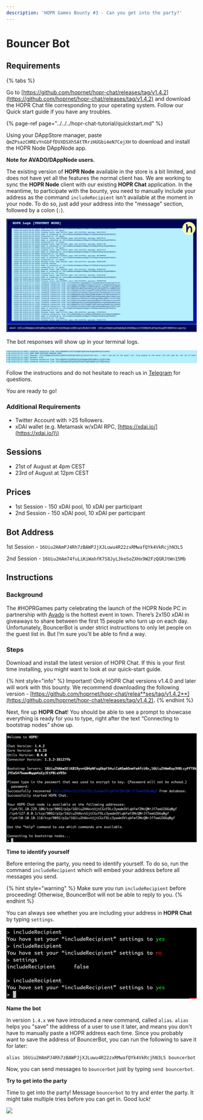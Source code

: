 ```yaml
---
description: 'HOPR Games Bounty #3 - Can you get into the party?'
---
```


# Bouncer Bot

## Requirements

{% tabs %}

Go to [https://github.com/hoprnet/hopr-chat/releases/tag/v1.4.2](https://github.com/hoprnet/hopr-chat/releases/tag/v1.4.2) and download the HOPR Chat file corresponding to your operating system. Follow our Quick start guide if you have any troubles.

{% page-ref page="../../../hopr-chat-tutorial/quickstart.md" %}

Using your DAppStore manager, paste `QmZPsazCHREvYnGbFfDVXDSXh5AtTRrzHUGbi4eN7CejXH` to download and install the HOPR Node DAppNode app.

**Note for AVADO/DAppNode users.**

The existing version of **HOPR Node** available in the store is a bit limited, and does not have yet all the features the normal client has. We are working to sync the **HOPR Node** client with our existing **HOPR Chat** application. In the meantime, to participate with the bounty, you need to manually include your address as the command `includeRecipient` isn't available at the moment in your node. To do so, just add your address into the "message" section, followed by a colon \(`:`\).

![An example on how to send a message from a HOPR Node in an AVADO/DAppNode](../../../.gitbook/assets/image%20%2819%29%20%282%29%20%281%29%20%281%29%20%281%29%20%281%29%20%281%29.png)

The bot responses will show up in your terminal logs.

![](../../../.gitbook/assets/image%20%2820%29%20%282%29%20%281%29%20%281%29%20%281%29%20%281%29%20%281%29.png)

Follow the instructions and do not hesitate to reach us in [Telegram](http://t.me/hoprnet) for questions.

You are ready to go!

### Additional Requirements

* Twitter Account with &gt;25 followers.
* xDAI wallet \(e.g. Metamask w/xDAI RPC, [https://xdai.io/](https://xdai.io/)\)

## Sessions

* 21st of August at 4pm CEST
* 23rd of August at 12pm CEST

## Prices

* 1st Session - 150 xDAI pool, 10 xDAI per participant
* 2nd Session - 150 xDAI pool, 10 xDAI per participant

## Bot Address

1st Session - `16Uiu2HAmPJ4Rh7zBAWPJjXJLuwu4R22zxRMwafQYk4VkRcjhN3L5`

2nd Session - `16Uiu2HAm74fuLiKiWahfK7S8JyL3keSoZXHx9W2FzQGRJtWn15Mb`

## Instructions

### Background

The \#HOPRGames party celebrating the launch of the HOPR Node PC in partnership with [Avado](https://ava.do/checkout/hopr) is the hottest event in town. There’s 2x150 xDAI in giveaways to share between the first 15 people who turn up on each day. Unfortunately, BouncerBot is under strict instructions to only let people on the guest list in. But I’m sure you’ll be able to find a way.

### Steps

Download and install the latest version of HOPR Chat. If this is your first time installing, you might want to look at our quick-start guide.

{% hint style="info" %}
Important! Only HOPR Chat versions v1.4.0 and later will work with this bounty. We recommend downloading the following version - [https://github.com/hoprnet/hopr-chat/relea**ses/tag/v1.4.2**](https://github.com/hoprnet/hopr-chat/releases/tag/v1.4.2)**.**
{% endhint %}

Next, fire up **HOPR Chat**! You should be able to see a prompt to showcase everything is ready for you to type, right after the text “Connecting to bootstrap nodes” show up.

![](../../../.gitbook/assets/image%20%2815%29%20%282%29%20%281%29%20%281%29%20%281%29%20%281%29%20%281%29.png)

**Time to identify yourself**

Before entering the party, you need to identify yourself. To do so, run the command `includeRecipient` which will embed your address before all messages you send.

{% hint style="warning" %}
Make sure you run `includeRecipient` before proceeding! Otherwise, BouncerBot will not be able to reply to you.
{% endhint %}

You can always see whether you are including your address in **HOPR Chat** by typing `settings`.

![](../../../.gitbook/assets/image%20%2816%29%20%282%29%20%281%29%20%281%29%20%281%29%20%281%29%20%281%29.png)

**Name the bot**

In version `1.4.x` we have introduced a new command, called `alias`. `alias` helps you "save" the address of a user to use it later, and means you don't have to manually paste a HOPR address each time. Since you probably want to save the address of BouncerBot, you can run the following to save it for later:

```text
alias 16Uiu2HAmPJ4Rh7zBAWPJjXJLuwu4R22zxRMwafQYk4VkRcjhN3L5 bouncerbot
```

Now, you can send messages to `bouncerbot` just by typing `send bouncerbot`.

**Try to get into the party**

Time to get into the party! Message `bouncerbot` to try and enter the party. It might take multiple tries before you can get in. Good luck!

![](https://media.giphy.com/media/xT5LMWSMSsE5lji9LW/giphy.gif)

